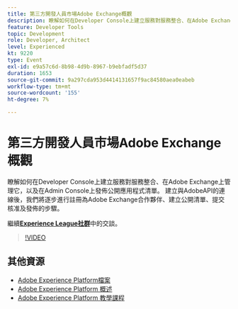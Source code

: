 ```yaml
---
title: 第三方開發人員市場Adobe Exchange概觀
description: 瞭解如何在Developer Console上建立服務對服務整合、在Adobe Exchange上管理它，以及在Admin Console上發佈公開應用程式清單。 建立與AdobeAPI的連線後，我們將逐步進行註冊為Adobe Exchange合作夥伴、建立公開清單、提交核准及發佈的步驟。
feature: Developer Tools
topic: Development
role: Developer, Architect
level: Experienced
kt: 9220
type: Event
exl-id: e9a57c6d-8b98-4d9b-8967-b9ebfadf5d37
duration: 1653
source-git-commit: 9a297cda953d4414131657f9ac84580aea0eabeb
workflow-type: tm+mt
source-wordcount: '155'
ht-degree: 7%

---
```


# 第三方開發人員市場Adobe Exchange概觀

瞭解如何在Developer Console上建立服務對服務整合、在Adobe Exchange上管理它，以及在Admin Console上發佈公開應用程式清單。 建立與AdobeAPI的連線後，我們將逐步進行註冊為Adobe Exchange合作夥伴、建立公開清單、提交核准及發佈的步驟。

繼續&#x200B;**[Experience League社群](https://adobe.ly/3ooiltm)**&#x200B;中的交談。

>[!VIDEO](https://video.tv.adobe.com/v/337841/?quality=12&learn=on&hidetitle=true)

## 其他資源

- [Adobe Experience Platform檔案](https://experienceleague.adobe.com/docs/experience-platform.html)
- [Adobe Experience Platform 概述](https://experienceleague.adobe.com/docs/experience-platform/landing/home.html?lang=zh-Hant)
- [Adobe Experience Platform 教學課程](https://experienceleague.adobe.com/docs/platform-learn/tutorials/overview.html?lang=zh-Hant)
